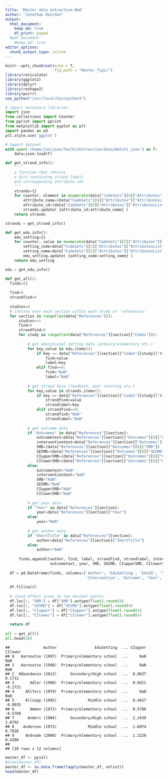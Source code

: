 ```yaml
---
title: 'Master data extraction.Rmd'
author: "Jonathan Reardon"
output:
  html_document:
    keep_md: true
    df_print: paged
  #pdf_document:
    #keep_md: true
editor_options:
  chunk_output_type: inline
---
```



```r
knitr::opts_chunk$set(echo = T,
                      fig.path = "Master_figs/")
library(reticulate)
library(ggplot2)
library(dplyr)
library(reshape2)
library(purrr)
use_python("/usr/local/bin/python3")
```


```python
# import necessary libraries
import json
from collections import Counter
from pprint import pprint
from matplotlib import pyplot as plt
import pandas as pd
plt.style.use('ggplot')

# import dataset
with open('/home/jon/json/ToolkitExtraction/data/Batch1.json') as f:
    data=json.load(f)

def get_strand_info():
    ''' 
    a function that returns
    a dict containing strand labels
    and corresponding attribute ids
    '''
    strands={}
    for counter, element in enumerate(data["CodeSets"][0]["Attributes"]["AttributesList"]):
        attribute_name=(data["CodeSets"][0]["Attributes"]["AttributesList"][counter]["AttributeName"])
        attribute_id=(data["CodeSets"][0]["Attributes"]["AttributesList"][counter]["AttributeId"])
        strands.update( {attribute_id:attribute_name} )
    return strands

strands = get_strand_info()

def get_edu_info():
    edu_setting={}
    for counter, value in enumerate(data["CodeSets"][2]["Attributes"]["AttributesList"][2]["Attributes"]["AttributesList"][2]["Attributes"]["AttributesList"]):
        setting_code=data["CodeSets"][2]["Attributes"]["AttributesList"][2]["Attributes"]["AttributesList"][2]["Attributes"]["AttributesList"][counter]["AttributeId"]
        setting_name=data["CodeSets"][2]["Attributes"]["AttributesList"][2]["Attributes"]["AttributesList"][2]["Attributes"]["AttributesList"][counter]["AttributeName"]
        edu_setting.update( {setting_code:setting_name} )
    return edu_setting

edu = get_edu_info()

def get_all():
  finds=[]
  
  find=0
  strandfind=0
  
  studies=0
  # iterate over each section within each study of 'references'
  for section in range(len(data["References"])):
      studies+=1
      find=0
      strandfind=0
      for study in range(len(data["References"][section]["Codes"])):
          
          # get educational setting data (prmiary/elementary etc.)
          for key,value in edu.items():
              if key == data["References"][section]["Codes"][study]["AttributeId"]:
                  find=value
                  label=key
              elif find==0:
                  find="NaN"
                  label="NaN"
                  
          # get strand data (feedback, peer tutoring etc.)
          for key,value in strands.items():
              if key == data["References"][section]["Codes"][study]["AttributeId"]:
                  strandfind=value
                  strandlabel=key
              elif strandfind==0:
                  strandfind="NaN"
                  strandlabel="NaN"
                  
          # get outcome data
          if "Outcomes" in data["References"][section]:
              outcometext=data["References"][section]["Outcomes"][0]["OutcomeText"]
              interventiontext=data["References"][section]["Outcomes"][0]["InterventionText"]
              SMD=(data["References"][section]["Outcomes"][0]["SMD"])
              SESMD=(data["References"][section]["Outcomes"][0]["SESMD"])
              CIupperSMD=(data["References"][section]["Outcomes"][0]["CIUpperSMD"])
              CIlowerSMD=(data["References"][section]["Outcomes"][0]["CILowerSMD"])
          else:
              outcometext="NaN"
              interventiontext="NaN"
              SMD="NaN"
              SESMD="NaN"
              CIupperSMD="NaN"
              CIlowerSMD="NaN"
              
          # get year data
          if "Year" in data["References"][section]:
              year=data["References"][section]["Year"]
          else:
              year="NaN"
              
          # get author data
          if "ShortTitle" in data["References"][section]:
              author=data["References"][section]["ShortTitle"]
          else:
              author="NaN"
              
      finds.append([author, find, label, strandfind, strandlabel, interventiontext, 
                    outcometext, year, SMD, SESMD, CIupperSMD, CIlowerSMD])
      
  df = pd.DataFrame(finds, columns=['Author', 'EduSetting', 'EduID', 'Strand', 'Strand ID', 
                                    'Intervention', 'Outcome', 'Year', 'SMD', 'SESMD', 'CIupper', 'CIlower'])
                                    
  df.fillna(0)
                                    
  # round effect sizes to two decimal points
  df.loc[:, "SMD"] = df["SMD"].astype(float).round(4)
  df.loc[:, "SESMD"] = df["SESMD"].astype(float).round(4)
  df.loc[:, "CIupper"] = df["CIupper"].astype(float).round(4)
  df.loc[:, "CIlower"] = df["CIlower"].astype(float).round(4)
                                    
  return df
  
all = get_all()
all.head(10)
```

```
##               Author                 EduSetting  ... CIupper CIlower
## 0   Aarnoutse (1997)  Primary/elementary school  ...     NaN     NaN
## 1   Aarnoutse (1998)  Primary/elementary school  ...     NaN     NaN
## 2  Abbondanza (2013)      Secondary/High school  ...  0.8637  0.1712
## 3       Adler (1998)  Primary/elementary school  ...  0.6021 -0.2721
## 4     Ahlfors (1979)  Primary/elementary school  ...     NaN     NaN
## 5     Allsopp (1995)              Middle school  ...  0.4027 -0.0835
## 6       Ammon (1971)  Primary/elementary school  ...  0.5780 -0.5780
## 7      Anders (1984)      Secondary/High school  ...  2.2439  1.0792
## 8    Anderson (1973)              Middle school  ...  1.6074  0.7020
## 9     Andrade (2008)  Primary/elementary school  ...  1.2220  0.4380
## 
## [10 rows x 12 columns]
```


```r
master_df <- py$all
#View(master_df)
master_df <- as.data.frame(lapply(master_df, unlist))
head(master_df)
```

<div data-pagedtable="false">
  <script data-pagedtable-source type="application/json">
{"columns":[{"label":[""],"name":["_rn_"],"type":[""],"align":["left"]},{"label":["Author"],"name":[1],"type":["fctr"],"align":["left"]},{"label":["EduSetting"],"name":[2],"type":["fctr"],"align":["left"]},{"label":["EduID"],"name":[3],"type":["fctr"],"align":["left"]},{"label":["Strand"],"name":[4],"type":["fctr"],"align":["left"]},{"label":["Strand.ID"],"name":[5],"type":["dbl"],"align":["right"]},{"label":["Intervention"],"name":[6],"type":["fctr"],"align":["left"]},{"label":["Outcome"],"name":[7],"type":["fctr"],"align":["left"]},{"label":["Year"],"name":[8],"type":["fctr"],"align":["left"]},{"label":["SMD"],"name":[9],"type":["dbl"],"align":["right"]},{"label":["SESMD"],"name":[10],"type":["dbl"],"align":["right"]},{"label":["CIupper"],"name":[11],"type":["dbl"],"align":["right"]},{"label":["CIlower"],"name":[12],"type":["dbl"],"align":["right"]}],"data":[{"1":"Aarnoutse (1997)","2":"Primary/elementary school","3":"5215411","4":"Oral language interventions","5":"5023563","6":"NaN","7":"NaN","8":"1997","9":"NaN","10":"NaN","11":"NaN","12":"NaN","_rn_":"1"},{"1":"Aarnoutse (1998)","2":"Primary/elementary school","3":"5215411","4":"Oral language interventions","5":"5023563","6":"NaN","7":"NaN","8":"1998","9":"NaN","10":"NaN","11":"NaN","12":"NaN","_rn_":"2"},{"1":"Abbondanza (2013)","2":"Secondary/High school","3":"5215413","4":"Peer tutoring","5":"5023548","6":"Literacy: reading comprehension","7":"Primary outcome","8":"2013","9":"0.5174","10":"0.1767","11":"0.8637","12":"0.1712","_rn_":"3"},{"1":"Adler (1998)","2":"Primary/elementary school","3":"5215411","4":"Feedback","5":"5023555","6":"Literacy: writing","7":"Primary outcome","8":"1998","9":"0.1650","10":"0.2230","11":"0.6021","12":"-0.2721","_rn_":"4"},{"1":"Ahlfors (1979)","2":"Primary/elementary school","3":"5215411","4":"Oral language interventions","5":"5023563","6":"NaN","7":"NaN","8":"1979","9":"NaN","10":"NaN","11":"NaN","12":"NaN","_rn_":"5"},{"1":"Allsopp (1995)","2":"Middle school","3":"5215412","4":"Peer tutoring","5":"5023548","6":"Mathematics","7":"Primary outcome","8":"1995","9":"0.1596","10":"0.1241","11":"0.4027","12":"-0.0835","_rn_":"6"}],"options":{"columns":{"min":{},"max":[10]},"rows":{"min":[10],"max":[10]},"pages":{}}}
  </script>
</div>
